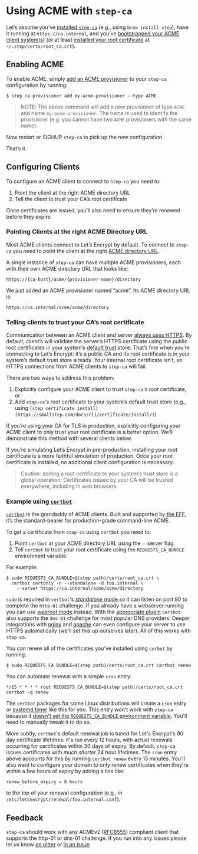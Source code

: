 # Using ACME with `step-ca `

Let’s assume you’ve [installed
`step-ca`](https://smallstep.com/docs/getting-started/#1-installing-step-and-step-ca)
(e.g., using `brew install step`), have it running at `https://ca.internal`,
and you’ve [bootstrapped your ACME client
system(s)](https://smallstep.com/docs/getting-started/#bootstrapping) (or at
least [installed your root
certificate](https://smallstep.com/docs/cli/ca/root/) at
`~/.step/certs/root_ca.crt`).

## Enabling ACME

To enable ACME, simply [add an ACME provisioner](https://smallstep.com/docs/cli/ca/provisioner/add/) to your `step-ca` configuration
by running:

```
$ step ca provisioner add my-acme-provisioner --type ACME
```

> NOTE: The above command will add a new provisioner of type `ACME` and name
> `my-acme-provisioner`. The name is used to identify the provisioner
> (e.g. you cannot have two `ACME` provisioners with the same name).

Now restart or SIGHUP `step-ca` to pick up the new configuration.

That’s it.

## Configuring Clients

To configure an ACME client to connect to `step-ca` you need to:

1. Point the client at the right ACME directory URL
2. Tell the client to trust your CA’s root certificate

Once certificates are issued, you’ll also need to ensure they’re renewed before
they expire.

### Pointing Clients at the right ACME Directory URL

Most ACME clients connect to Let’s Encrypt by default. To connect to `step-ca`
you need to point the client at the right [ACME directory
URL](https://tools.ietf.org/html/rfc8555#section-7.1.1).

A single instance of `step-ca` can have multiple ACME provisioners, each with
their own ACME directory URL that looks like:

```
https://{ca-host}/acme/{provisioner-name}/directory
```

We just added an ACME provisioner named “acme”. Its ACME directory URL is:

```
https://ca.internal/acme/acme/directory
```

### Telling clients to trust your CA’s root certificate

Communication between an ACME client and server [always uses
HTTPS](https://tools.ietf.org/html/rfc8555#section-6.1). By default, client’s
will validate the server’s HTTPS certificate using the public root certificates
in your system’s [default
trust](https://smallstep.com/blog/everything-pki.html#trust-stores) store.
That’s fine when you’re connecting to Let’s Encrypt: it’s a public CA and its
root certificate is in your system’s default trust store already. Your internal
root certificate isn’t, so HTTPS connections from ACME clients to `step-ca` will
fail.

There are two ways to address this problem:

1. Explicitly configure your ACME client to trust `step-ca`'s root certificate, or
2. Add `step-ca`'s root certificate to your system’s default trust store (e.g.,
   using `[step certificate
   install](https://smallstep.com/docs/cli/certificate/install/)`)

If you’re using your CA for TLS in production, explicitly configuring your ACME
client to only trust your root certificate is a better option. We’ll
demonstrate this method with several clients below.

If you’re simulating Let’s Encrypt in pre-production, installing your root
certificate is a more faithful simulation of production. Once your root
certificate is installed, no additional client configuration is necessary.

> Caution: adding a root certificate to your system’s trust store is a global
> operation. Certificates issued by your CA will be trusted everywhere,
> including in web browsers.

### Example using [`certbot`](https://certbot.eff.org/)

[`certbot`](https://certbot.eff.org/) is the grandaddy of ACME clients. Built
and supported by [the EFF](https://www.eff.org/), it’s the standard-bearer for
production-grade command-line ACME.

To get a certificate from `step-ca` using `certbot` you need to:

1. Point `certbot` at your ACME directory URL using the `--`server flag.
2. Tell `certbot` to trust your root certificate using the `REQUESTS_CA_BUNDLE` environment variable.

For example:

```
$ sudo REQUESTS_CA_BUNDLE=$(step path)/certs/root_ca.crt \
  certbot certonly -n --standalone -d foo.internal \
    --server https://ca.internal/acme/acme/directory
```

`sudo` is required in `certbot`'s [*standalone*
mode](https://certbot.eff.org/docs/using.html#standalone) so it can listen on
port 80 to complete the `http-01` challenge. If you already have a webserver
running you can use [*webroot*
mode](https://certbot.eff.org/docs/using.html#webroot) instead. With the
[appropriate plugin](https://certbot.eff.org/docs/using.html#dns-plugins)
`certbot` also supports the `dns-01` challenge for most popular DNS providers.
Deeper integrations with [nginx](https://certbot.eff.org/docs/using.html#nginx)
and [apache](https://certbot.eff.org/docs/using.html#apache) can even configure
your server to use HTTPS automatically (we'll set this up ourselves later). All
of this works with `step-ca`.

You can renew all of the certificates you've installed using `cerbot` by running:

```
$ sudo REQUESTS_CA_BUNDLE=$(step path)/certs/root_ca.crt certbot renew
```

You can automate renewal with a simple `cron` entry:

```
*/15 * * * * root REQUESTS_CA_BUNDLE=$(step path)/certs/root_ca.crt certbot -q renew
```

The `certbot` packages for some Linux distributions will create a `cron` entry
or [systemd
timer](https://stevenwestmoreland.com/2017/11/renewing-certbot-certificates-using-a-systemd-timer.html)
like this for you. This entry won't work with `step-ca` because it [doesn't set
the `REQUESTS_CA_BUNDLE` environment
variable](https://github.com/certbot/certbot/issues/7170). You'll need to
manually tweak it to do so.

More subtly, `certbot`'s default renewal job is tuned for Let's Encrypt's 90
day certificate lifetimes: it's run every 12 hours, with actual renewals
occurring for certificates within 30 days of expiry. By default, `step-ca`
issues certificates with *much shorter* 24 hour lifetimes. The `cron` entry
above accounts for this by running `certbot renew` every 15 minutes. You'll
also want to configure your domain to only renew certificates when they're
within a few hours of expiry by adding a line like:

```
renew_before_expiry = 8 hours
```

to the top of your renewal configuration (e.g., in `/etc/letsencrypt/renewal/foo.internal.conf`).

## Feedback

`step-ca` should work with any ACMEv2
([RFC8555](https://tools.ietf.org/html/rfc8555)) compliant client that supports
the http-01 or dns-01 challenge. If you run into any issues please let us know
[on gitter](https://gitter.im/smallstep/community) or [in an
issue](https://github.com/smallstep/certificates/issues/new?template=bug_report.md).
